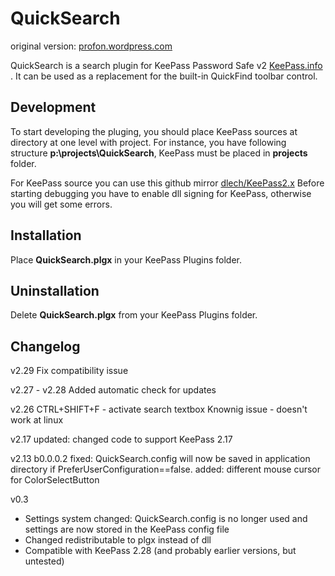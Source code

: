 # QuickSearch

original version: [profon.wordpress.com](http://profon.wordpress.com/quicksearch/)

QuickSearch is a search plugin for KeePass Password Safe v2 [KeePass.info](http://www.KeePass.info) . It can be used
as a replacement for the built-in QuickFind toolbar control.

## Development

To start developing the pluging, you should place KeePass sources at directory at one level with project. For instance, you have following structure __p:\projects\QuickSearch__, KeePass must be placed in __projects__ folder.

For KeePass source you can use this github mirror [dlech/KeePass2.x](https://github.com/dlech/KeePass2.x)
Before starting debugging you have to enable dll signing for KeePass, otherwise you will get some errors.

## Installation

Place __QuickSearch.plgx__ in your KeePass Plugins folder.


## Uninstallation

Delete __QuickSearch.plgx__ from your KeePass Plugins folder.

## Changelog
v2.29
Fix compatibility issue

v2.27 - v2.28
Added automatic check for updates

v2.26
CTRL+SHIFT+F - activate search textbox
Knownig issue - doesn't work at linux

v2.17
updated: changed code to support KeePass 2.17

v2.13 b0.0.0.2
fixed: QuickSearch.config will now be saved in application directory if PreferUserConfiguration==false.
added: different mouse cursor for ColorSelectButton

v0.3
 * Settings system changed: QuickSearch.config is no longer used and settings are now stored in the
    KeePass config file
 * Changed redistributable to plgx instead of dll
 * Compatible with KeePass 2.28 (and probably earlier versions, but untested)
